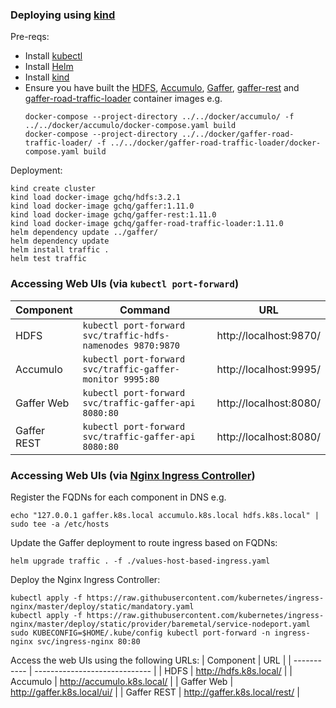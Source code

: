 ### Deploying using [kind](https://kind.sigs.k8s.io/)

Pre-reqs:
* Install [kubectl](https://kubernetes.io/docs/tasks/tools/install-kubectl/)
* Install [Helm](https://github.com/helm/helm/releases)
* Install [kind](https://kind.sigs.k8s.io/docs/user/quick-start/)
* Ensure you have built the [HDFS](../../docker/hdfs/), [Accumulo](../../docker/accumulo/), [Gaffer](../../docker/gaffer/), [gaffer-rest](../../docker/gaffer-rest/) and [gaffer-road-traffic-loader](../../docker/gaffer-road-traffic-loader/) container images e.g.
  ```
  docker-compose --project-directory ../../docker/accumulo/ -f ../../docker/accumulo/docker-compose.yaml build
  docker-compose --project-directory ../../docker/gaffer-road-traffic-loader/ -f ../../docker/gaffer-road-traffic-loader/docker-compose.yaml build
  ```

Deployment:
```
kind create cluster
kind load docker-image gchq/hdfs:3.2.1
kind load docker-image gchq/gaffer:1.11.0
kind load docker-image gchq/gaffer-rest:1.11.0
kind load docker-image gchq/gaffer-road-traffic-loader:1.11.0
helm dependency update ../gaffer/
helm dependency update
helm install traffic .
helm test traffic
```

### Accessing Web UIs (via `kubectl port-forward`)

| Component   | Command                                                     | URL                    |
| ----------- | ----------------------------------------------------------- | ---------------------- |
| HDFS        | `kubectl port-forward svc/traffic-hdfs-namenodes 9870:9870` | http://localhost:9870/ |
| Accumulo    | `kubectl port-forward svc/traffic-gaffer-monitor 9995:80`   | http://localhost:9995/ |
| Gaffer Web  | `kubectl port-forward svc/traffic-gaffer-api 8080:80`       | http://localhost:8080/ |
| Gaffer REST | `kubectl port-forward svc/traffic-gaffer-api 8080:80`       | http://localhost:8080/ |

### Accessing Web UIs (via [Nginx Ingress Controller](https://github.com/kubernetes/ingress-nginx))

Register the FQDNs for each component in DNS e.g.
```
echo "127.0.0.1 gaffer.k8s.local accumulo.k8s.local hdfs.k8s.local" | sudo tee -a /etc/hosts
```

Update the Gaffer deployment to route ingress based on FQDNs:
```
helm upgrade traffic . -f ./values-host-based-ingress.yaml
```

Deploy the Nginx Ingress Controller:
```
kubectl apply -f https://raw.githubusercontent.com/kubernetes/ingress-nginx/master/deploy/static/mandatory.yaml
kubectl apply -f https://raw.githubusercontent.com/kubernetes/ingress-nginx/master/deploy/static/provider/baremetal/service-nodeport.yaml
sudo KUBECONFIG=$HOME/.kube/config kubectl port-forward -n ingress-nginx svc/ingress-nginx 80:80
```

Access the web UIs using the following URLs:
| Component   | URL                           |
| ----------- | ----------------------------- |
| HDFS        | http://hdfs.k8s.local/        |
| Accumulo    | http://accumulo.k8s.local/    |
| Gaffer Web  | http://gaffer.k8s.local/ui/   |
| Gaffer REST | http://gaffer.k8s.local/rest/ |


